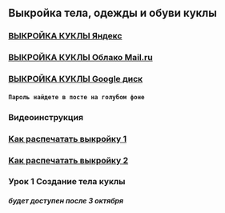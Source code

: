 ## Выкройка тела, одежды и обуви куклы 
 
### [ВЫКРОЙКА КУКЛЫ Яндекс](https://yadi.sk/d/0OMxmv8JxOMUQA)
 
### [ВЫКРОЙКА КУКЛЫ Облако Mail.ru](https://cloud.mail.ru/public/2CHK/4GRXeyvLG)
 
### [ВЫКРОЙКА КУКЛЫ Google диск](https://drive.google.com/file/d/1C8IMdlms3mbIGPbxlmFS5ULkajvtfETZ/view?usp=sharing)
 
#### ```Пароль найдете в посте на голубом фоне``` ####
 
### Видеоинструкция

### [Kак распечатать выкройку 1](https://youtu.be/-pD-CA23ALA)
### [Kак распечатать выкройку 2](https://youtu.be/w7LxMWOIVJg)
 
 

### Урок 1 Создание тела куклы
##### будет доступен после 3 октября

 
